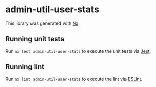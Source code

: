# admin-util-user-stats

This library was generated with [Nx](https://nx.dev).

## Running unit tests

Run `nx test admin-util-user-stats` to execute the unit tests via [Jest](https://jestjs.io).

## Running lint

Run `nx lint admin-util-user-stats` to execute the lint via [ESLint](https://eslint.org/).
